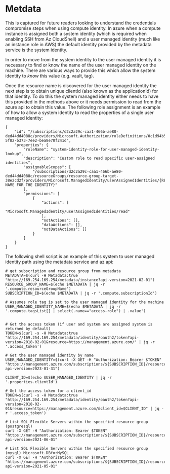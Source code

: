 # Metdata

This is captured for future readers looking to understand the credentials compromise steps when using compute identity. In azure when a compute instance is assigned both a system identity (which is required when enabling SSH from Az CloudShell) and a user managed identity (much like an instance role in AWS) the default identity provided by the metadata service is the system identity. 

In order to move from the system identity to the user managed identity it is necessary to find or know the name of the user managed identity on the machine. There are various ways to provide this which allow the system identity to _know_ this value (e.g. vault, tag). 

Once the resource name is discovered for the user managed identity the next step is to obtain unique clientId (also known as the applicationId) for that identity. To do this the system managed identity either needs to have this provided in the methods above or it needs permission to read from the azure api to obtain this value. The following role assignment is an example of how to allow a system identity to read the properties of a single user managed identity:

```
{
    "id": "/subscriptions/d2c2a29c-caa1-466b-ae80-ded44dd4088c/providers/Microsoft.Authorization/roleDefinitions/0c1d94b5-5f82-b373-7ee2-bea8e70f241d",
    "properties": {
        "roleName": "system-identity-role-for-user-managed-identity-lookup",
        "description": "Custom role to read specific user-assigned identities",
        "assignableScopes": [
            "/subscriptions/d2c2a29c-caa1-466b-ae80-ded44dd4088c/resourceGroups/resource-group-target-38e2cd2f/providers/Microsoft.ManagedIdentity/userAssignedIdentities/{RESOURCE NAME FOR THE IDENTITY}"
        ],
        "permissions": [
            {
                "actions": [
                    "Microsoft.ManagedIdentity/userAssignedIdentities/read"
                ],
                "notActions": [],
                "dataActions": [],
                "notDataActions": []
            }
        ]
    }
}
```

The following shell script is an example of this system to user managed identity path using the metadata service and az api:
```
# get subscription and resource group from metadata
METADATA=$(curl -H Metadata:true "http://169.254.169.254/metadata/instance?api-version=2021-02-01")
RESOURCE_GROUP_NAME=$(echo $METADATA | jq -r '.compute.resourceGroupName')
SUBSCRIPTION_ID=$(echo $METADATA | jq -r '.compute.subscriptionId')

# Assumes role tag is set to the user managed identity for the machine
USER_MANAGED_IDENTITY_NAME=$(echo $METADATA | jq -r '.compute.tagsList[] | select(.name=="access-role") | .value')


# Get the access token (if user and system are assigned system is returned by default)
TOKEN=$(curl -s -H Metadata:true "http://169.254.169.254/metadata/identity/oauth2/token?api-version=2018-02-01&resource=https://management.azure.com/" | jq -r '.access_token')

# Get the user managed identity by name
USER_MANAGED_IDENTITY=$(curl -X GET -H "Authorization: Bearer $TOKEN" "https://management.azure.com/subscriptions/${SUBSCRIPTION_ID}/resourceGroups/${RESOURCE_GROUP_NAME}/providers/Microsoft.ManagedIdentity/userAssignedIdentities/${USER_MANAGED_IDENTITY_NAME}?api-version=2023-01-31")

CLIENT_ID=$(echo $USER_MANAGED_IDENTITY | jq -r '.properties.clientId')

# Get the access token for a client_id
TOKEN=$(curl -s -H Metadata:true "http://169.254.169.254/metadata/identity/oauth2/token?api-version=2018-02-01&resource=https://management.azure.com/&client_id=$CLIENT_ID" | jq -r '.access_token')

# List SQL Flexible Servers within the specified resource group (postgresql)
curl -X GET -H "Authorization: Bearer $TOKEN" "https://management.azure.com/subscriptions/${SUBSCRIPTION_ID}/resourceGroups/${RESOURCE_GROUP_NAME}/providers/Microsoft.DBforPostgreSQL/flexibleServers?api-version=2021-06-01"

# List SQL Flexible Servers within the specified resource group (mysql) Microsoft.DBforMySQL
curl -X GET -H "Authorization: Bearer $TOKEN" "https://management.azure.com/subscriptions/${SUBSCRIPTION_ID}/resourceGroups/${RESOURCE_GROUP_NAME}/providers/Microsoft.DBforMySQL/flexibleServers?api-version=2021-05-01"
```